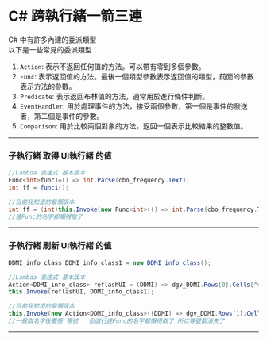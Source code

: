 
# C#   跨執行緒一箭三連

C# 中有許多內建的委派類型   
以下是一些常見的委派類型：

1. `Action`: 表示不返回任何值的方法。可以帶有零到多個參數。
2. `Func`: 表示返回值的方法。最後一個類型參數表示返回值的類型，前面的參數表示方法的參數。
3. `Predicate`: 表示返回布林值的方法，通常用於進行條件判斷。
4. `EventHandler`: 用於處理事件的方法，接受兩個參數，第一個是事件的發送者，第二個是事件的參數。
5. `Comparison`: 用於比較兩個對象的方法，返回一個表示比較結果的整數值。

---
### 子執行緒 取得 UI執行緒 的值    
```csharp
//Lambda 表達式 基本版本
Func<int>func1=() => int.Parse(cbo_frequency.Text);
int ff = func1();

//目前我知道的最懶版本
int ff = (int)this.Invoke(new Func<int>(() => int.Parse(cbo_frequency.Text)));
//連Func的名字都懶得取了
```
---
### 子執行緒 刷新 UI執行緒 的值 
```csharp
DDMI_info_class DDMI_info_class1 = new DDMI_info_class();

//Lambda 表達式 基本版本
Action<DDMI_info_class> reflashUI = (DDMI) => dgv_DDMI.Rows[0].Cells["val1"].Value = DDMI.TpRT;
this.Invoke(reflashUI, DDMI_info_class1);

//目前我知道的最懶版本
this.Invoke(new Action<DDMI_info_class>((DDMI) => dgv_DDMI.Rows[1].Cells["val1"].Value = DDMI.VeRT), DDMI_info_class1);
//一般取名字後要接 等號   但這行連Func的名字都懶得取了 所以等號都消失了 
```
---

